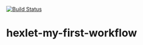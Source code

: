 [![Build Status](https://github.com/bf-6/hexlet-my-first-workflow/main.yml/badge.svg)](https://github.com/bf-6/hexlet-my-first-workflow/actions)

# hexlet-my-first-workflow
